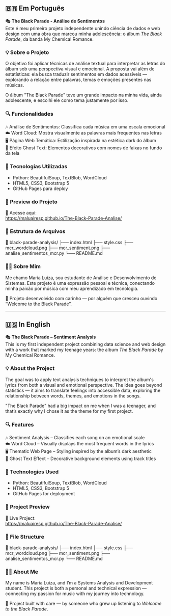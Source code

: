 ## 🇧🇷 Em Português

🎭 **The Black Parade - Análise de Sentimentos**  
Este é meu primeiro projeto independente unindo ciência de dados e web design com uma obra que marcou minha adolescência: o álbum *The Black Parade*, da banda My Chemical Romance.

### 💡 Sobre o Projeto
O objetivo foi aplicar técnicas de análise textual para interpretar as letras do álbum sob uma perspectiva visual e emocional. A proposta vai além de estatísticas: ela busca traduzir sentimentos em dados acessíveis — explorando a relação entre palavras, temas e emoções presentes nas músicas.

O álbum "The Black Parade" teve um grande impacto na minha vida, ainda adolescente, e escolhi ele como tema justamente por isso.

### 🔍 Funcionalidades
🎶 Análise de Sentimentos: Classifica cada música em uma escala emocional  
☁️ Word Cloud: Mostra visualmente as palavras mais frequentes nas letras  
🖥️ Página Web Temática: Estilização inspirada na estética dark do álbum  
👻 Efeito Ghost Text: Elementos decorativos com nomes de faixas no fundo da tela  

### 🧪 Tecnologias Utilizadas
- Python: BeautifulSoup, TextBlob, WordCloud  
- HTML5, CSS3, Bootstrap 5  
- GitHub Pages para deploy  

### 📸 Preview do Projeto  
🔗 Acesse aqui:  
https://maluairesp.github.io/The-Black-Parade-Analise/


### 📁 Estrutura de Arquivos
📂 black-parade-analysis/
├── index.html
├── style.css
├── mcr_wordcloud.png
├── mcr_sentiment.png
├── analise_sentimentos_mcr.py
└── README.md

### 👩‍💻 Sobre Mim
Me chamo Maria Luiza, sou estudante de Análise e Desenvolvimento de Sistemas. Este projeto é uma expressão pessoal e técnica, conectando minha paixão por música com meu aprendizado em tecnologia.

🖤 Projeto desenvolvido com carinho — por alguém que cresceu ouvindo “Welcome to the Black Parade”.

---

## 🇺🇸 In English

🎭 **The Black Parade – Sentiment Analysis**  
This is my first independent project combining data science and web design with a work that marked my teenage years: the album *The Black Parade* by My Chemical Romance.

### 💡 About the Project
The goal was to apply text analysis techniques to interpret the album's lyrics from both a visual and emotional perspective. The idea goes beyond statistics — it aims to translate feelings into accessible data, exploring the relationship between words, themes, and emotions in the songs.

"The Black Parade" had a big impact on me when I was a teenager, and that’s exactly why I chose it as the theme for my first project.

### 🔍 Features
🎶 Sentiment Analysis – Classifies each song on an emotional scale  
☁️ Word Cloud – Visually displays the most frequent words in the lyrics  
🖥️ Thematic Web Page – Styling inspired by the album’s dark aesthetic  
👻 Ghost Text Effect – Decorative background elements using track titles  

### 🧪 Technologies Used
- Python: BeautifulSoup, TextBlob, WordCloud  
- HTML5, CSS3, Bootstrap 5  
- GitHub Pages for deployment  

### 📸 Project Preview  
🔗 Live Project:  
https://maluairesp.github.io/The-Black-Parade-Analise/


### 📁 File Structure
📂 black-parade-analysis/
├── index.html
├── style.css
├── mcr_wordcloud.png
├── mcr_sentiment.png
├── analise_sentimentos_mcr.py
└── README.md

### 👩‍💻 About Me
My name is Maria Luiza, and I’m a Systems Analysis and Development student. This project is both a personal and technical expression — connecting my passion for music with my journey into technology.

🖤 Project built with care — by someone who grew up listening to *Welcome to the Black Parade*.
